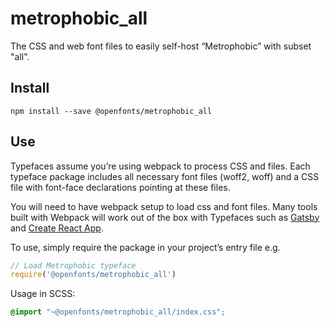 
# metrophobic_all

The CSS and web font files to easily self-host “Metrophobic” with subset "all".

## Install

`npm install --save @openfonts/metrophobic_all`

## Use

Typefaces assume you’re using webpack to process CSS and files. Each typeface
package includes all necessary font files (woff2, woff) and a CSS file with
font-face declarations pointing at these files.

You will need to have webpack setup to load css and font files. Many tools built
with Webpack will work out of the box with Typefaces such as [Gatsby](https://github.com/gatsbyjs/gatsby)
and [Create React App](https://github.com/facebookincubator/create-react-app).

To use, simply require the package in your project’s entry file e.g.

```javascript
// Load Metrophobic typeface
require('@openfonts/metrophobic_all')
```

Usage in SCSS:
```scss
@import "~@openfonts/metrophobic_all/index.css";
```
